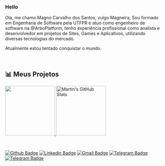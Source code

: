 ### Hello 

Ola, me chamo Magno Carvalho dos Santos, vulgo Magneira,  Sou formado em Engenharia de Software pela UTFPR e atuo como engenheiro de software na @ArboPlatform, tenho experiência profissional como analista e desenvolvedor em projetos de Sites, Games e Aplicativos, utilizando diversas tecnologias do mercado.

Atualmente estou tentado conquistar o mundo.

<br/>
<h2>📊 Meus Projetos</h2>
<p align="left"> 
  <a href="https://github.com/magnocarvalho/">
    <img height="160px" src="https://github-readme-stats.vercel.app/api/top-langs/?username=magnocarvalho&hide=html&layout=compact&bg_color=0e0e0e&text_color=c9cacc&title_color=fff"  />
  </a>
  <a href="https://github.com/lucasalme1da">
    <img height="160px"src="https://github-readme-stats.vercel.app/api?username=magnocarvalho&show_icons=true&line_height=27&count_private=true&title_color=fff&text_color=c9cacc&icon_color=da1e5b&bg_color=0e0e0e" alt="Martin's GitHub Stats" />
  </a>
</p>
<br/>

[![Github Badge](https://img.shields.io/badge/-Github-000?style=flat-square&logo=Github&logoColor=white&link=https://github.com/magnocarvalho)](https://github.com/magnocarvalho)
[![Linkedin Badge](https://img.shields.io/badge/-LinkedIn-blue?style=flat-square&logo=Linkedin&logoColor=white&link=https://www.linkedin.com/in/magnocarv/)](https://www.linkedin.com/in/magnocarv/)
[![Gmail Badge](https://img.shields.io/badge/-Gmail-c14438?style=flat-square&logo=Gmail&logoColor=white&link=mailto:magnosantos@alunos.utfpr.edu.br)](mailto:magnosantos@alunos.utfpr.edu.br)
[![Telegram Badge](https://img.shields.io/badge/-Telegram-1ca0f1?style=flat-square&labelColor=1ca0f1&logo=telegram&logoColor=white&link=https://t.me/magnocarv/)](https://t.me/magnocarv/)
[![Telegram Badge](https://img.shields.io/badge/LATTES-URL-blue)](http://lattes.cnpq.br/4541248432395947)
